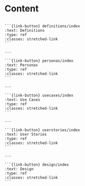 # Content

````{panels}

```{link-button} definitions/index
:text: Definitions
:type: ref
:classes: stretched-link
```

---

```{link-button} personas/index
:text: Personas
:type: ref
:classes: stretched-link
```

---

```{link-button} usecases/index
:text: Use Cases
:type: ref
:classes: stretched-link
```

---

```{link-button} userstories/index
:text: User Stories
:type: ref
:classes: stretched-link
```

---

```{link-button} design/index
:text: Design
:type: ref
:classes: stretched-link
```

````
